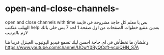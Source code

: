 # open-and-close-channels-
open and close channels with time
بص يا معلم كل حاجة مشروحة فى قايمة الهيلب عتكتب 
help 
بعدين عتتبع خطوات الصفحات من اول صفحة 1 لحد 7 بس خلى بالك 
لازم بالترتيب 

وعلشان ما تخطأش فى اى حاجة احسن ليك تسمع فيديو اليوتيوب العينزل قريبا هنا https://www.youtube.com/channel/UCwY0RyQCsft-vcoiQHN_S7A
